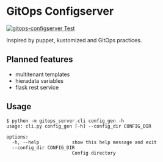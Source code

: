 # GitOps Configserver

[![gitops-configserver Test](https://github.com/pprzetacznik/gitops-configserver/actions/workflows/test.yml/badge.svg)](https://github.com/pprzetacznik/gitops-configserver/actions/workflows/test.yml)

Inspired by puppet, kustomized and GitOps practices.

## Planned features

* multitenant templates
* hieradata variables
* flask rest service

## Usage

```
$ python -m gitops_server.cli config_gen -h
usage: cli.py config_gen [-h] --config_dir CONFIG_DIR

options:
  -h, --help            show this help message and exit
  --config_dir CONFIG_DIR
                        Config directory
```
